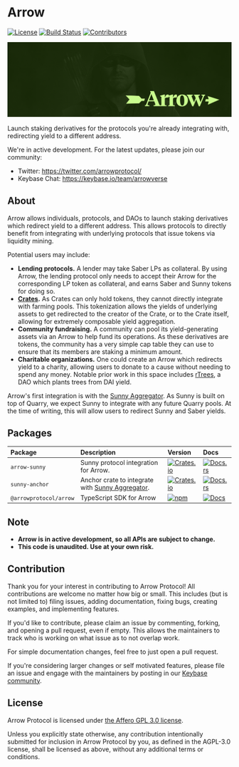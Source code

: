 # Arrow

[![License](https://img.shields.io/crates/l/arrow-sunny)](https://github.com/arrowprotocol/arrow/blob/master/LICENSE.md)
[![Build Status](https://img.shields.io/github/workflow/status/arrowprotocol/arrow/E2E/master)](https://github.com/arrowprotocol/arrow/actions/workflows/programs-e2e.yml?query=branch%3Amaster)
[![Contributors](https://img.shields.io/github/contributors/arrowprotocol/arrow)](https://github.com/arrowprotocol/arrow/graphs/contributors)

![Arrow](/images/banner.png)

Launch staking derivatives for the protocols you're already integrating with, redirecting yield to a different address.

We're in active development. For the latest updates, please join our community:

- Twitter: https://twitter.com/arrowprotocol/
- Keybase Chat: https://keybase.io/team/arrowverse

## About

Arrow allows individuals, protocols, and DAOs to launch staking derivatives which redirect yield to a different address. This allows protocols to directly benefit from integrating with underlying protocols that issue tokens via liquidity mining.

Potential users may include:

- **Lending protocols.** A lender may take Saber LPs as collateral. By using Arrow, the lending protocol only needs to accept their Arrow for the corresponding LP token as collateral, and earns Saber and Sunny tokens for doing so.
- **[Crates](https://crate.so).** As Crates can only hold tokens, they cannot directly integrate with farming pools. This tokenization allows the yields of underlying assets to get redirected to the creator of the Crate, or to the Crate itself, allowing for extremely composable yield aggregation.
- **Community fundraising.** A community can pool its yield-generating assets via an Arrow to help fund its operations. As these derivatives are tokens, the community has a very simple cap table they can use to ensure that its members are staking a minimum amount.
- **Charitable organizations.** One could create an Arrow which redirects yield to a charity, allowing users to donate to a cause without needing to spend any money. Notable prior work in this space includes [rTrees](https://rtrees.dappy.dev/), a DAO which plants trees from DAI yield.

Arrow's first integration is with the [Sunny Aggregator](https://sunny.ag). As Sunny is built on top of Quarry, we expect Sunny to integrate with any future Quarry pools. At the time of writing, this will allow users to redirect Sunny and Saber yields.

## Packages

| Package                | Description                                                          | Version                                                                                                             | Docs                                                                                          |
| :--------------------- | :------------------------------------------------------------------- | :------------------------------------------------------------------------------------------------------------------ | :-------------------------------------------------------------------------------------------- |
| `arrow-sunny`          | Sunny protocol integration for Arrow.                                | [![Crates.io](https://img.shields.io/crates/v/arrow-sunny)](https://crates.io/crates/arrow-sunny)                   | [![Docs.rs](https://docs.rs/arrow-sunny/badge.svg)](https://docs.rs/arrow-sunny)              |
| `sunny-anchor`         | Anchor crate to integrate with [Sunny Aggregator](https://sunny.ag). | [![Crates.io](https://img.shields.io/crates/v/sunny-anchor)](https://crates.io/crates/sunny-anchor)                 | [![Docs.rs](https://docs.rs/sunny-anchor/badge.svg)](https://docs.rs/sunny-anchor)            |
| `@arrowprotocol/arrow` | TypeScript SDK for Arrow                                             | [![npm](https://img.shields.io/npm/v/@arrowprotocol/arrow.svg)](https://www.npmjs.com/package/@arrowprotocol/arrow) | [![Docs](https://img.shields.io/badge/docs-typedoc-blue)](https://docs.arrowprotocol.com/ts/) |

## Note

- **Arrow is in active development, so all APIs are subject to change.**
- **This code is unaudited. Use at your own risk.**

## Contribution

Thank you for your interest in contributing to Arrow Protocol! All contributions are welcome no
matter how big or small. This includes (but is not limited to) filing issues,
adding documentation, fixing bugs, creating examples, and implementing features.

If you'd like to contribute, please claim an issue by commenting, forking, and
opening a pull request, even if empty. This allows the maintainers to track who
is working on what issue as to not overlap work.

For simple documentation changes, feel free to just open a pull request.

If you're considering larger changes or self motivated features, please file an issue
and engage with the maintainers by posting in our [Keybase community](https://keybase.io/team/arrowverse).

## License

Arrow Protocol is licensed under [the Affero GPL 3.0 license](/LICENSE.md).

Unless you explicitly state otherwise, any contribution intentionally submitted for inclusion in Arrow Protocol by you, as defined in the AGPL-3.0 license, shall be licensed as above, without any additional terms or conditions.
